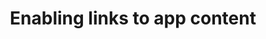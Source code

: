 ---
layout: default
title: Enabling links to app content
grand_parent: App navigation
nav_order: 2
parent: App links
---